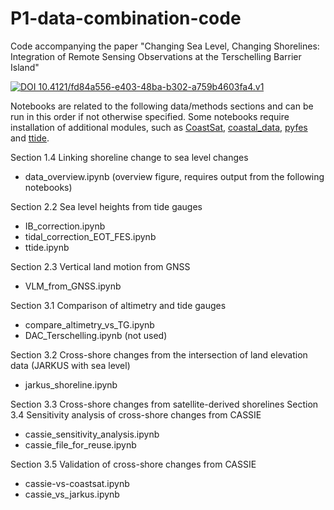 # P1-data-combination-code
Code accompanying the paper "Changing Sea Level, Changing Shorelines: Integration of Remote Sensing Observations at the Terschelling Barrier Island"

[![DOI 10.4121/fd84a556-e403-48ba-b302-a759b4603fa4.v1](https://data.4tu.nl/v3/datasets/22215562/doi-badge.svg)](https://data.4tu.nl/datasets/6f8f8535-5b4f-4abb-b0f6-89a6a80c13bf)

Notebooks are related to the following data/methods sections and can be run in this order if not otherwise specified. Some notebooks require installation of additional modules, such as [CoastSat](https://github.com/3enedix/CoastSat), [coastal_data](https://github.com/3enedix/coastal-sea-level/tree/main/coastal_data), [pyfes](https://github.com/CNES/aviso-feshttps://github.com/CNES/aviso-fes) and [ttide](https://github.com/moflaher/ttide_py).

Section 1.4 Linking shoreline change to sea level changes
- data_overview.ipynb (overview figure, requires output from the following notebooks)

Section 2.2 Sea level heights from tide gauges
- IB_correction.ipynb
- tidal_correction_EOT_FES.ipynb
- ttide.ipynb

Section 2.3 Vertical land motion from GNSS
- VLM_from_GNSS.ipynb

Section 3.1 Comparison of altimetry and tide gauges
- compare_altimetry_vs_TG.ipynb
- DAC_Terschelling.ipynb (not used)

Section 3.2 Cross-shore changes from the intersection of land elevation data (JARKUS with sea level)
- jarkus_shoreline.ipynb

Section 3.3 Cross-shore changes from satellite-derived shorelines
Section 3.4 Sensitivity analysis of cross-shore changes from CASSIE
- cassie_sensitivity_analysis.ipynb
- cassie_file_for_reuse.ipynb

Section 3.5 Validation of cross-shore changes from CASSIE
- cassie-vs-coastsat.ipynb
- cassie_vs_jarkus.ipynb



